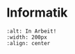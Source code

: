# Informatik

```{image} /media/icon/in-arbeit.svg
:alt: In Arbeit!
:width: 200px
:align: center
```

